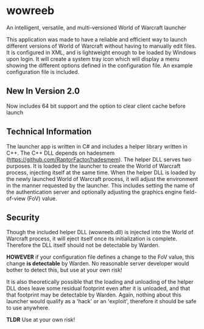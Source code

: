 # wowreeb
An intelligent, versatile, and multi-versioned World of Warcraft launcher

This application was made to have a reliable and efficient way to launch different versions of World of Warcraft without having to manually edit files.  It is configured in XML, and is lightweight enough to be loaded by Windows upon login.  It will create a system tray icon which will display a menu showing the different options defined in the configuration file.  An example configuration file is included.

## New In Version 2.0

Now includes 64 bit support and the option to clear client cache before launch

## Technical Information

The launcher app is written in C# and includes a helper library written in C++.  The C++ DLL depends on hadesmem (https://github.com/RaptorFactor/hadesmem).  The helper DLL serves two purposes.  It is loaded by the launcher to create the World of Warcraft process, injecting itself at the same time.  When the helper DLL is loaded by the newly launched World of Warcraft process, it will adjust the environment in the manner requested by the launcher.  This includes setting the name of the authentication server and optionally adjusting the graphics engine field-of-view (FoV) value.

## Security

Though the included helper DLL (wowreeb.dll) is injected into the World of Warcraft process, it will eject itself once its initialization is complete.  Therefore the DLL itself should not be detectable by Warden.

**HOWEVER** if your configuration file defines a change to the FoV value, this change **is detectable** by Warden.  No reasonable server developer would bother to detect this, but use at your own risk!

It is also theoretically possible that the loading and unloading of the helper DLL does leave some residual footprint even after it is unloaded, and that that footprint may be detectable by Warden.  Again, nothing about this launcher would qualify as a 'hack' or an 'exploit', therefore it should be safe to use anywhere.

**TLDR**  Use at your own risk!